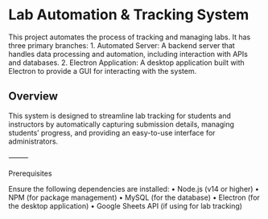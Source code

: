# Lab Automation & Tracking System

This project automates the process of tracking and managing labs. It has three primary branches:
	1.	Automated Server: A backend server that handles data processing and automation, including interaction with APIs and databases.
	2.	Electron Application: A desktop application built with Electron to provide a GUI for interacting with the system.

## Overview

This system is designed to streamline lab tracking for students and instructors by automatically capturing submission details, managing students’ progress, and providing an easy-to-use interface for administrators.

⸻

Prerequisites

Ensure the following dependencies are installed:
	•	Node.js (v14 or higher)
	•	NPM (for package management)
	•	MySQL (for the database)
	•	Electron (for the desktop application)
	•	Google Sheets API (if using for lab tracking)
